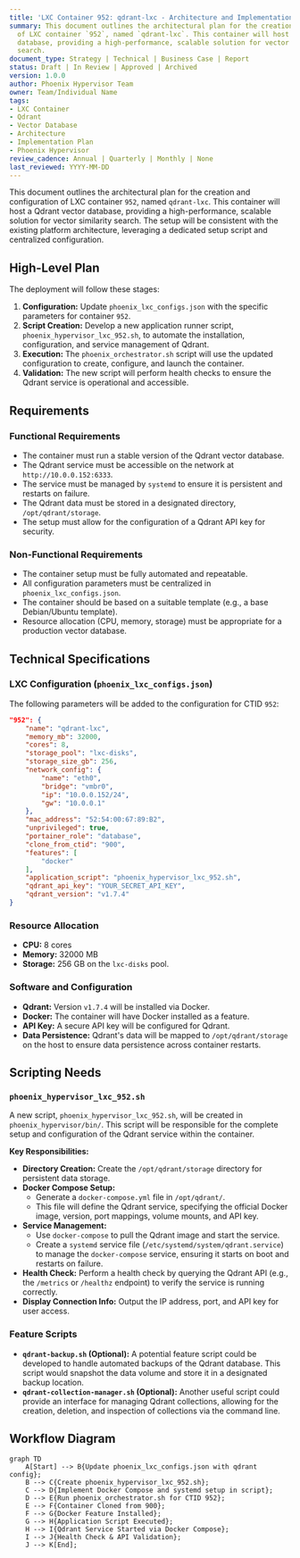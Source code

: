 ```yaml
---
title: 'LXC Container 952: qdrant-lxc - Architecture and Implementation Plan'
summary: This document outlines the architectural plan for the creation and configuration
  of LXC container `952`, named `qdrant-lxc`. This container will host a Qdrant vector
  database, providing a high-performance, scalable solution for vector similarity
  search.
document_type: Strategy | Technical | Business Case | Report
status: Draft | In Review | Approved | Archived
version: 1.0.0
author: Phoenix Hypervisor Team
owner: Team/Individual Name
tags:
- LXC Container
- Qdrant
- Vector Database
- Architecture
- Implementation Plan
- Phoenix Hypervisor
review_cadence: Annual | Quarterly | Monthly | None
last_reviewed: YYYY-MM-DD
---
```

This document outlines the architectural plan for the creation and configuration of LXC container `952`, named `qdrant-lxc`. This container will host a Qdrant vector database, providing a high-performance, scalable solution for vector similarity search. The setup will be consistent with the existing platform architecture, leveraging a dedicated setup script and centralized configuration.

## High-Level Plan

The deployment will follow these stages:

1.  **Configuration:** Update `phoenix_lxc_configs.json` with the specific parameters for container `952`.
2.  **Script Creation:** Develop a new application runner script, `phoenix_hypervisor_lxc_952.sh`, to automate the installation, configuration, and service management of Qdrant.
3.  **Execution:** The `phoenix_orchestrator.sh` script will use the updated configuration to create, configure, and launch the container.
4.  **Validation:** The new script will perform health checks to ensure the Qdrant service is operational and accessible.

## Requirements

### Functional Requirements

- The container must run a stable version of the Qdrant vector database.
- The Qdrant service must be accessible on the network at `http://10.0.0.152:6333`.
- The service must be managed by `systemd` to ensure it is persistent and restarts on failure.
- The Qdrant data must be stored in a designated directory, `/opt/qdrant/storage`.
- The setup must allow for the configuration of a Qdrant API key for security.

### Non-Functional Requirements

- The container setup must be fully automated and repeatable.
- All configuration parameters must be centralized in `phoenix_lxc_configs.json`.
- The container should be based on a suitable template (e.g., a base Debian/Ubuntu template).
- Resource allocation (CPU, memory, storage) must be appropriate for a production vector database.

## Technical Specifications

### LXC Configuration (`phoenix_lxc_configs.json`)

The following parameters will be added to the configuration for CTID `952`:

```json
"952": {
    "name": "qdrant-lxc",
    "memory_mb": 32000,
    "cores": 8,
    "storage_pool": "lxc-disks",
    "storage_size_gb": 256,
    "network_config": {
        "name": "eth0",
        "bridge": "vmbr0",
        "ip": "10.0.0.152/24",
        "gw": "10.0.0.1"
    },
    "mac_address": "52:54:00:67:89:B2",
    "unprivileged": true,
    "portainer_role": "database",
    "clone_from_ctid": "900",
    "features": [
        "docker"
    ],
    "application_script": "phoenix_hypervisor_lxc_952.sh",
    "qdrant_api_key": "YOUR_SECRET_API_KEY",
    "qdrant_version": "v1.7.4"
}
```

### Resource Allocation

-   **CPU:** 8 cores
-   **Memory:** 32000 MB
-   **Storage:** 256 GB on the `lxc-disks` pool.

### Software and Configuration

-   **Qdrant:** Version `v1.7.4` will be installed via Docker.
-   **Docker:** The container will have Docker installed as a feature.
-   **API Key:** A secure API key will be configured for Qdrant.
-   **Data Persistence:** Qdrant's data will be mapped to `/opt/qdrant/storage` on the host to ensure data persistence across container restarts.

## Scripting Needs

### `phoenix_hypervisor_lxc_952.sh`

A new script, `phoenix_hypervisor_lxc_952.sh`, will be created in `phoenix_hypervisor/bin/`. This script will be responsible for the complete setup and configuration of the Qdrant service within the container.

**Key Responsibilities:**

-   **Directory Creation:** Create the `/opt/qdrant/storage` directory for persistent data storage.
-   **Docker Compose Setup:**
    -   Generate a `docker-compose.yml` file in `/opt/qdrant/`.
    -   This file will define the Qdrant service, specifying the official Docker image, version, port mappings, volume mounts, and API key.
-   **Service Management:**
    -   Use `docker-compose` to pull the Qdrant image and start the service.
    -   Create a `systemd` service file (`/etc/systemd/system/qdrant.service`) to manage the `docker-compose` service, ensuring it starts on boot and restarts on failure.
-   **Health Check:** Perform a health check by querying the Qdrant API (e.g., the `/metrics` or `/healthz` endpoint) to verify the service is running correctly.
-   **Display Connection Info:** Output the IP address, port, and API key for user access.

### Feature Scripts

-   **`qdrant-backup.sh` (Optional):** A potential feature script could be developed to handle automated backups of the Qdrant database. This script would snapshot the data volume and store it in a designated backup location.
-   **`qdrant-collection-manager.sh` (Optional):** Another useful script could provide an interface for managing Qdrant collections, allowing for the creation, deletion, and inspection of collections via the command line.

## Workflow Diagram

```mermaid
graph TD
    A[Start] --> B{Update phoenix_lxc_configs.json with qdrant config};
    B --> C{Create phoenix_hypervisor_lxc_952.sh};
    C --> D{Implement Docker Compose and systemd setup in script};
    D --> E{Run phoenix_orchestrator.sh for CTID 952};
    E --> F{Container Cloned from 900};
    F --> G{Docker Feature Installed};
    G --> H{Application Script Executed};
    H --> I{Qdrant Service Started via Docker Compose};
    I --> J{Health Check & API Validation};
    J --> K[End];
```
